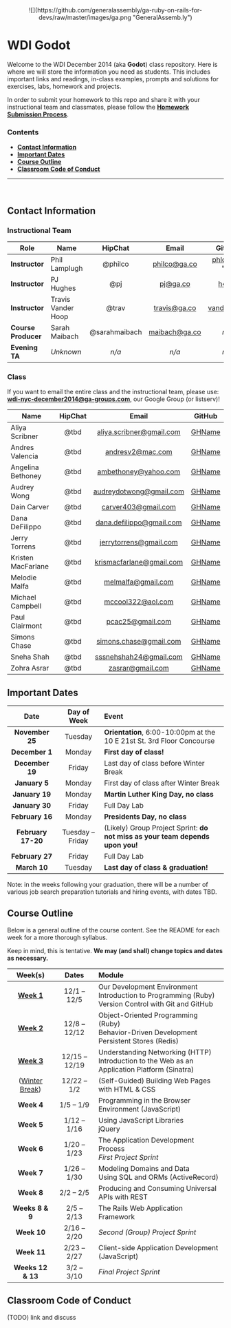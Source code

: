 <center>
![](https://github.com/generalassembly/ga-ruby-on-rails-for-devs/raw/master/images/ga.png "GeneralAssemb.ly")
</center>

# WDI Godot

Welcome to the WDI December 2014 (aka **Godot**) class repository. Here is where we will store the information you need as students. This includes important links and readings, in-class examples, prompts and solutions for exercises, labs, homework and projects.

In order to submit your homework to this repo and share it with your instructional team and classmates, please follow the **[Homework Submission Process](homework_submission_process.md)**.


### Contents

- [**Contact Information**](#contact-information)
- [**Important Dates**](#important-dates)
- [**Course Outline**](#course-outline)
- [**Classroom Code of Conduct**](#coc)

---

<br>

## Contact Information

### Instructional Team

| Role                   | Name               | HipChat       | Email         | GitHub |
|------------------------|--------------------|:-------------:|:-------------:|:------:|
| **Instructor**         | Phil Lamplugh      | @philco       | philco@ga.co  | [phlco](https://github.com/phlco) (**no 'i'!**) |
| **Instructor**         | PJ Hughes          | @pj           | pj@ga.co      | [h4w5](https://github.com/h4w5) |
| **Instructor**         | Travis Vander Hoop | @trav         | travis@ga.co  | [vanderhoop](https://github.com/vanderhoop) |
| **Course Producer**    | Sarah Maibach      | @sarahmaibach | maibach@ga.co | *n/a* |
| **Evening TA**         | *Unknown*          | *n/a*         | *n/a*         | *n/a* |

### Class

If you want to email the entire class and the instructional team, please use: **wdi-nyc-december2014@ga-groups.com**, our Google Group (or listserv)!

| Name               | HipChat       | Email         | GitHub |
|--------------------|:-------------:|:-------------:|:------:|
| Aliya Scribner     | @tbd | aliya.scribner@gmail.com | [GHName](https:://github.com/GHName) |
| Andres Valencia    | @tbd | andresv2@mac.com | [GHName](https:://github.com/GHName) |
| Angelina Bethoney  | @tbd | ambethoney@yahoo.com | [GHName](https:://github.com/GHName) |
| Audrey Wong        | @tbd | audreydotwong@gmail.com | [GHName](https:://github.com/GHName) |
| Dain Carver        | @tbd | carver403@gmail.com | [GHName](https:://github.com/GHName) |
| Dana DeFilippo     | @tbd | dana.defilippo@gmail.com | [GHName](https:://github.com/GHName) |
| Jerry Torrens      | @tbd | jerrytorrens@gmail.com | [GHName](https:://github.com/GHName) |
| Kristen MacFarlane | @tbd | krismacfarlane@gmail.com | [GHName](https:://github.com/GHName) |
| Melodie Malfa      | @tbd | melmalfa@gmail.com | [GHName](https:://github.com/GHName) |
| Michael Campbell   | @tbd | mccool322@aol.com | [GHName](https:://github.com/GHName) |
| Paul Clairmont     | @tbd | pcac25@gmail.com | [GHName](https:://github.com/GHName) |
| Simons Chase       | @tbd | simons.chase@gmail.com | [GHName](https:://github.com/GHName) |
| Sneha Shah         | @tbd | sssnehshah24@gmail.com | [GHName](https:://github.com/GHName) |
| Zohra Asrar        | @tbd | zasrar@gmail.com | [GHName](https:://github.com/GHName) |


## Important Dates

| Date | Day of Week | Event |
|:----:|:-----------:|:------|
| **November 25** | Tuesday | **Orientation**, 6:00-10:00pm at the<br>10 E 21st St. 3rd Floor Concourse |
| **December 1**  | Monday  | **First day of class!** |
| **December 19** | Friday | Last day of class before Winter Break |
| **January 5** | Monday | First day of class after Winter Break |
| **January 19** | Monday | **Martin Luther King Day, no class** |
| **January 30** | Friday | Full Day Lab |
| **February 16** | Monday | **Presidents Day, no class** |
| **February 17-20** | Tuesday &ndash; Friday | (Likely) Group Project Sprint: **do not miss as your team depends upon you!** |
| **February 27** | Friday | Full Day Lab |
| **March 10** | Tuesday | **Last day of class & graduation!** |

Note: in the weeks following your graduation, there will be a number of various job search preparation tutorials and hiring events, with dates TBD.

## Course Outline

Below is a general outline of the course content. See the README for each week for a more thorough syllabus.

Keep in mind, this is tentative. **We may (and shall) change topics and dates as necessary.**

| Week(s) | Dates | Module |
|:-------:|:-----:|:-------|
| **[Week 1](/w01/README.md)** | 12/1 &ndash; 12/5   | Our Development Environment<br>Introduction to Programming (Ruby)<br>Version Control with Git and GitHub |
| **[Week 2](/w02/README.md)** | 12/8 &ndash; 12/12  | Object-Oriented Programming (Ruby)<br>Behavior-Driven Development<br>Persistent Stores (Redis) |
| **[Week 3](/w03/README.md)** | 12/15 &ndash; 12/19 | Understanding Networking (HTTP)<br>Introduction to the Web as an Application Platform (Sinatra) |
| ([Winter Break](/winter_break_module/README.md)) | 12/22 &ndash; 1/2 | (Self-Guided) Building Web Pages with HTML & CSS |
| **Week 4** | 1/5 &ndash; 1/9     | Programming in the Browser Environment (JavaScript)|
| **Week 5** | 1/12 &ndash; 1/16   | Using JavaScript Libraries<br>jQuery |
| **Week 6** | 1/20 &ndash; 1/23   | The Application Development Process<br>*First Project Sprint* |
| **Week 7** | 1/26 &ndash; 1/30 | Modeling Domains and Data<br>Using SQL and ORMs (ActiveRecord)|
| **Week 8** | 2/2 &ndash; 2/5 | Producing and Consuming Universal APIs with REST |
| **Weeks 8 & 9** | 2/5 &ndash; 2/13 | The Rails Web Application Framework |
| **Week 10** | 2/16 &ndash; 2/20 | *Second (Group) Project Sprint* |
| **Week 11** | 2/23 &ndash; 2/27 | Client-side Application Development (JavaScript) |
| **Weeks 12 & 13** | 3/2 &ndash; 3/10 | *Final Project Sprint* |

## Classroom Code of Conduct <a id="coc"></a>

(TODO) link and discuss
